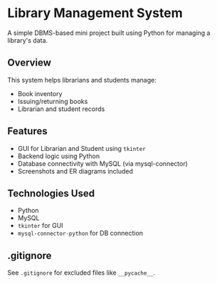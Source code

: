 # Library Management System 
A simple DBMS-based mini project built using Python for managing a library's data.

## Overview
This system helps librarians and students manage:
- Book inventory
- Issuing/returning books
- Librarian and student records

## Features
- GUI for Librarian and Student using `tkinter`
- Backend logic using Python
- Database connectivity with MySQL (via mysql-connector)
- Screenshots and ER diagrams included

## Technologies Used
- Python
- MySQL
- `tkinter` for GUI
- `mysql-connector-python` for DB connection

## .gitignore
See `.gitignore` for excluded files like `__pycache__`.
